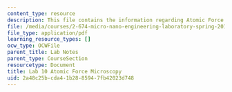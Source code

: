 ```yaml
---
content_type: resource
description: This file contains the information regarding Atomic Force Microscopy.
file: /media/courses/2-674-micro-nano-engineering-laboratory-spring-2016/2a48c25bcda41b2885947fb42023d748_MIT2_674S16_LabNote10.pdf
file_type: application/pdf
learning_resource_types: []
ocw_type: OCWFile
parent_title: Lab Notes
parent_type: CourseSection
resourcetype: Document
title: Lab 10 Atomic Force Microscopy
uid: 2a48c25b-cda4-1b28-8594-7fb42023d748
---
```

